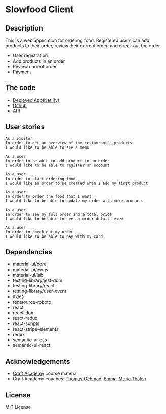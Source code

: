 # Slowfood Client

## Description

This is a web application for ordering food. Registered users can add products to their order, review their current order, and check out the order.

- User registration
- Add products in an order
- Review current order
- Payment

## The code

- [Deployed App(Netlify)](https://kfood.netlify.app)
- [Github](https://github.com/KyunginNa/slowfood_client_team2_october2020)
- [API](https://github.com/KyunginNa/slowfood_api_team2_october2020)

## User stories

```
As a visitor
In order to get an overview of the restaurant's products
I would like to be able to see a menu
```

```
As a user
In order to be able to add product to an order
I would like to be able to register an account
```

```
As a user
In order to start ordering food
I would like an order to be created when I add my first product
```

```
As a user
In order to order the food that I want
I would like to be able to update my order with more products
```

```
As a user
In order to see my full order and a total price
I would like to be able to see an order details view
```

```
As a user
In order to check out my order
I would like to be able to pay with my card
```

## Dependencies
* material-ui/core
* material-ui/icons
* material-ui/lab
* testing-library/jest-dom
* testing-library/react
* testing-library/user-event
* axios
* fontsource-roboto
* react
* react-dom
* react-redux
* react-scripts
* react-stripe-elements
* redux
* semantic-ui-css
* semantic-ui-react

## Acknowledgements

- [Craft Academy](https://www.craftacademy.se/) course material
- Craft Academy coaches: [Thomas Ochman](https://github.com/tochman), [Emma-Maria Thalen](https://github.com/emtalen)

## License

MIT License
